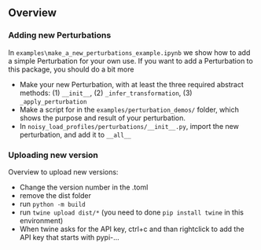 ## Overview

### Adding new Perturbations
In `examples\make_a_new_perturbations_example.ipynb` we show how to add a simple Perturbation for your own use. 
If you want to add a Perturbation to this package, you should do a bit more
- Make your new Perturbation, with at least the three required abstract methods: (1) `__init__`, (2) `_infer_transformation`, (3) `_apply_perturbation`
- Make a script for in the `examples/perturbation_demos/` folder, which shows the purpose and result of your perturbation.
- In `noisy_load_profiles/perturbations/__init__.py`, import the new perturbation, and add it to `__all__`

### Uploading new version

Overview to upload new versions:
- Change the version number in the .toml
- remove the dist folder
- run `python -m build`
- run `twine upload dist/*` (you need to done `pip install twine` in this environment)
- When twine asks for the API key, ctrl+c and than rightclick to add the API key that starts with pypi-...
